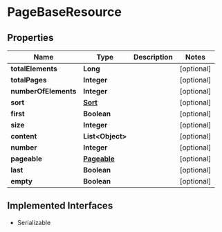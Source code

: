 

# PageBaseResource

## Properties

Name | Type | Description | Notes
------------ | ------------- | ------------- | -------------
**totalElements** | **Long** |  |  [optional]
**totalPages** | **Integer** |  |  [optional]
**numberOfElements** | **Integer** |  |  [optional]
**sort** | [**Sort**](Sort.md) |  |  [optional]
**first** | **Boolean** |  |  [optional]
**size** | **Integer** |  |  [optional]
**content** | **List&lt;Object&gt;** |  |  [optional]
**number** | **Integer** |  |  [optional]
**pageable** | [**Pageable**](Pageable.md) |  |  [optional]
**last** | **Boolean** |  |  [optional]
**empty** | **Boolean** |  |  [optional]


## Implemented Interfaces

* Serializable


